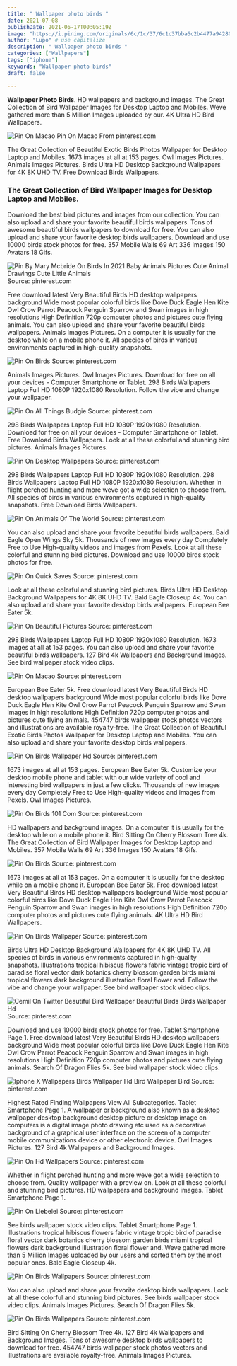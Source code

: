```yaml
---
title: " Wallpaper photo birds "
date: 2021-07-08
publishDate: 2021-06-17T00:05:19Z
image: "https://i.pinimg.com/originals/6c/1c/37/6c1c37bba6c2b4477a942808d6640a48.jpg"
author: "Lupo" # use capitalize
description: " Wallpaper photo birds "
categories: ["Wallpapers"]
tags: ["iphone"]
keywords: "Wallpaper photo birds"
draft: false

---
```



**Wallpaper Photo Birds**. HD wallpapers and background images. The Great Collection of Bird Wallpaper Images for Desktop Laptop and Mobiles. Weve gathered more than 5 Million Images uploaded by our. 4K Ultra HD Bird Wallpapers.

![Pin On Macao](https://i.pinimg.com/originals/9d/07/36/9d073694132fbe201cf5d1aba3839720.jpg "Pin On Macao")
Pin On Macao From pinterest.com


The Great Collection of Beautiful Exotic Birds Photos Wallpaper for Desktop Laptop and Mobiles. 1673 images at all at 153 pages. Owl Images Pictures. Animals Images Pictures. Birds Ultra HD Desktop Background Wallpapers for 4K 8K UHD TV. Free Download Birds Wallpapers.

### The Great Collection of Bird Wallpaper Images for Desktop Laptop and Mobiles.

Download the best bird pictures and images from our collection. You can also upload and share your favorite beautiful birds wallpapers. Tons of awesome beautiful birds wallpapers to download for free. You can also upload and share your favorite desktop birds wallpapers. Download and use 10000 birds stock photos for free. 357 Mobile Walls 69 Art 336 Images 150 Avatars 18 Gifs.


![Pin By Mary Mcbride On Birds In 2021 Baby Animals Pictures Cute Animal Drawings Cute Little Animals](https://i.pinimg.com/474x/e1/c3/ba/e1c3ba4b9b029a182a4343fe58030d7a.jpg "Pin By Mary Mcbride On Birds In 2021 Baby Animals Pictures Cute Animal Drawings Cute Little Animals")
Source: pinterest.com

Free download latest Very Beautiful Birds HD desktop wallpapers background Wide most popular colorful birds like Dove Duck Eagle Hen Kite Owl Crow Parrot Peacock Penguin Sparrow and Swan images in high resolutions High Definition 720p computer photos and pictures cute flying animals. You can also upload and share your favorite beautiful birds wallpapers. Animals Images Pictures. On a computer it is usually for the desktop while on a mobile phone it. All species of birds in various environments captured in high-quality snapshots.

![Pin On Birds](https://i.pinimg.com/originals/bc/d3/8d/bcd38dcf81db4a47d60a1aa95c5465f1.jpg "Pin On Birds")
Source: pinterest.com

Animals Images Pictures. Owl Images Pictures. Download for free on all your devices - Computer Smartphone or Tablet. 298 Birds Wallpapers Laptop Full HD 1080P 1920x1080 Resolution. Follow the vibe and change your wallpaper.

![Pin On All Things Budgie](https://i.pinimg.com/originals/0f/7b/3e/0f7b3ecd2a1b83507d4c300230e1a1f9.jpg "Pin On All Things Budgie")
Source: pinterest.com

298 Birds Wallpapers Laptop Full HD 1080P 1920x1080 Resolution. Download for free on all your devices - Computer Smartphone or Tablet. Free Download Birds Wallpapers. Look at all these colorful and stunning bird pictures. Animals Images Pictures.

![Pin On Desktop Wallpapers](https://i.pinimg.com/originals/92/aa/3f/92aa3f6f423508526f26d79c3793b9b1.jpg "Pin On Desktop Wallpapers")
Source: pinterest.com

298 Birds Wallpapers Laptop Full HD 1080P 1920x1080 Resolution. 298 Birds Wallpapers Laptop Full HD 1080P 1920x1080 Resolution. Whether in flight perched hunting and more weve got a wide selection to choose from. All species of birds in various environments captured in high-quality snapshots. Free Download Birds Wallpapers.

![Pin On Animals Of The World](https://i.pinimg.com/originals/96/40/4e/96404ecb3b9fef123d47eea04ed726f1.jpg "Pin On Animals Of The World")
Source: pinterest.com

You can also upload and share your favorite beautiful birds wallpapers. Bald Eagle Open Wings Sky 5k. Thousands of new images every day Completely Free to Use High-quality videos and images from Pexels. Look at all these colorful and stunning bird pictures. Download and use 10000 birds stock photos for free.

![Pin On Quick Saves](https://i.pinimg.com/474x/4a/5b/ce/4a5bced037da7155b34608b797247cf2.jpg "Pin On Quick Saves")
Source: pinterest.com

Look at all these colorful and stunning bird pictures. Birds Ultra HD Desktop Background Wallpapers for 4K 8K UHD TV. Bald Eagle Closeup 4k. You can also upload and share your favorite desktop birds wallpapers. European Bee Eater 5k.

![Pin On Beautiful Pictures](https://i.pinimg.com/originals/ab/08/0c/ab080cb0d828c161c0626997b533488f.jpg "Pin On Beautiful Pictures")
Source: pinterest.com

298 Birds Wallpapers Laptop Full HD 1080P 1920x1080 Resolution. 1673 images at all at 153 pages. You can also upload and share your favorite beautiful birds wallpapers. 127 Bird 4k Wallpapers and Background Images. See bird wallpaper stock video clips.

![Pin On Macao](https://i.pinimg.com/originals/9d/07/36/9d073694132fbe201cf5d1aba3839720.jpg "Pin On Macao")
Source: pinterest.com

European Bee Eater 5k. Free download latest Very Beautiful Birds HD desktop wallpapers background Wide most popular colorful birds like Dove Duck Eagle Hen Kite Owl Crow Parrot Peacock Penguin Sparrow and Swan images in high resolutions High Definition 720p computer photos and pictures cute flying animals. 454747 birds wallpaper stock photos vectors and illustrations are available royalty-free. The Great Collection of Beautiful Exotic Birds Photos Wallpaper for Desktop Laptop and Mobiles. You can also upload and share your favorite desktop birds wallpapers.

![Pin On Birds Wallpaper Hd](https://i.pinimg.com/originals/6b/6b/69/6b6b69d024e696f8d928532edeeb676d.jpg "Pin On Birds Wallpaper Hd")
Source: pinterest.com

1673 images at all at 153 pages. European Bee Eater 5k. Customize your desktop mobile phone and tablet with our wide variety of cool and interesting bird wallpapers in just a few clicks. Thousands of new images every day Completely Free to Use High-quality videos and images from Pexels. Owl Images Pictures.

![Pin On Birds 101 Com](https://i.pinimg.com/originals/6a/76/2f/6a762f392302e71739cd4ffad5e446e2.jpg "Pin On Birds 101 Com")
Source: pinterest.com

HD wallpapers and background images. On a computer it is usually for the desktop while on a mobile phone it. Bird Sitting On Cherry Blossom Tree 4k. The Great Collection of Bird Wallpaper Images for Desktop Laptop and Mobiles. 357 Mobile Walls 69 Art 336 Images 150 Avatars 18 Gifs.

![Pin On Birds](https://i.pinimg.com/originals/89/fd/90/89fd90300b0f6a226ca2434ad1980dec.jpg "Pin On Birds")
Source: pinterest.com

1673 images at all at 153 pages. On a computer it is usually for the desktop while on a mobile phone it. European Bee Eater 5k. Free download latest Very Beautiful Birds HD desktop wallpapers background Wide most popular colorful birds like Dove Duck Eagle Hen Kite Owl Crow Parrot Peacock Penguin Sparrow and Swan images in high resolutions High Definition 720p computer photos and pictures cute flying animals. 4K Ultra HD Bird Wallpapers.

![Pin On Birds Wallpaper](https://i.pinimg.com/originals/f4/07/6f/f4076f86b05790a0dd75845a311070f6.jpg "Pin On Birds Wallpaper")
Source: pinterest.com

Birds Ultra HD Desktop Background Wallpapers for 4K 8K UHD TV. All species of birds in various environments captured in high-quality snapshots. Illustrations tropical hibiscus flowers fabric vintage tropic bird of paradise floral vector dark botanics cherry blossom garden birds miami tropical flowers dark background illustration floral flower and. Follow the vibe and change your wallpaper. See bird wallpaper stock video clips.

![Cemil On Twitter Beautiful Bird Wallpaper Beautiful Birds Birds Wallpaper Hd](https://i.pinimg.com/originals/50/ff/b3/50ffb3e51870adb0c8454a034ad24edf.jpg "Cemil On Twitter Beautiful Bird Wallpaper Beautiful Birds Birds Wallpaper Hd")
Source: pinterest.com

Download and use 10000 birds stock photos for free. Tablet Smartphone Page 1. Free download latest Very Beautiful Birds HD desktop wallpapers background Wide most popular colorful birds like Dove Duck Eagle Hen Kite Owl Crow Parrot Peacock Penguin Sparrow and Swan images in high resolutions High Definition 720p computer photos and pictures cute flying animals. Search Of Dragon Flies 5k. See bird wallpaper stock video clips.

![Iphone X Wallpapers Birds Wallpaper Hd Bird Wallpaper Bird](https://i.pinimg.com/736x/3e/0e/90/3e0e90801e6006dafd89300ad2db3731.jpg "Iphone X Wallpapers Birds Wallpaper Hd Bird Wallpaper Bird")
Source: pinterest.com

Highest Rated Finding Wallpapers View All Subcategories. Tablet Smartphone Page 1. A wallpaper or background also known as a desktop wallpaper desktop background desktop picture or desktop image on computers is a digital image photo drawing etc used as a decorative background of a graphical user interface on the screen of a computer mobile communications device or other electronic device. Owl Images Pictures. 127 Bird 4k Wallpapers and Background Images.

![Pin On Hd Wallpapers](https://i.pinimg.com/originals/6b/c5/c7/6bc5c730d1435825f654d4fc0082495a.jpg "Pin On Hd Wallpapers")
Source: pinterest.com

Whether in flight perched hunting and more weve got a wide selection to choose from. Quality wallpaper with a preview on. Look at all these colorful and stunning bird pictures. HD wallpapers and background images. Tablet Smartphone Page 1.

![Pin On Liebelei](https://i.pinimg.com/originals/82/49/4a/82494af63fa5be680fa7ad065d58b12b.jpg "Pin On Liebelei")
Source: pinterest.com

See birds wallpaper stock video clips. Tablet Smartphone Page 1. Illustrations tropical hibiscus flowers fabric vintage tropic bird of paradise floral vector dark botanics cherry blossom garden birds miami tropical flowers dark background illustration floral flower and. Weve gathered more than 5 Million Images uploaded by our users and sorted them by the most popular ones. Bald Eagle Closeup 4k.

![Pin On Birds Wallpapers](https://i.pinimg.com/736x/9b/0b/e9/9b0be948bde425bbdb5eac62ddec0292.jpg "Pin On Birds Wallpapers")
Source: pinterest.com

You can also upload and share your favorite desktop birds wallpapers. Look at all these colorful and stunning bird pictures. See birds wallpaper stock video clips. Animals Images Pictures. Search Of Dragon Flies 5k.

![Pin On Birds Wallpapers](https://i.pinimg.com/originals/6c/1c/37/6c1c37bba6c2b4477a942808d6640a48.jpg "Pin On Birds Wallpapers")
Source: pinterest.com

Bird Sitting On Cherry Blossom Tree 4k. 127 Bird 4k Wallpapers and Background Images. Tons of awesome desktop birds wallpapers to download for free. 454747 birds wallpaper stock photos vectors and illustrations are available royalty-free. Animals Images Pictures.

